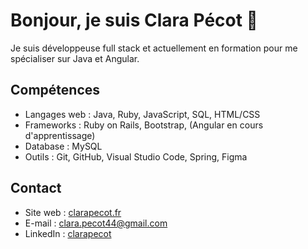 # Bonjour, je suis Clara Pécot 👋

Je suis développeuse full stack et actuellement en formation pour me spécialiser sur Java et Angular.

## Compétences

- Langages web : Java, Ruby, JavaScript, SQL, HTML/CSS
- Frameworks : Ruby on Rails, Bootstrap, (Angular en cours d'apprentissage)
- Database : MySQL
- Outils : Git, GitHub, Visual Studio Code, Spring, Figma

## Contact

- Site web : [clarapecot.fr](https://www.clarapecot.fr/)
- E-mail : clara.pecot44@gmail.com
- LinkedIn : [clarapecot](https://www.linkedin.com/in/clarapecot/)


<!--
**ClaraP44/ClaraP44** is a ✨ _special_ ✨ repository because its `README.md` (this file) appears on your GitHub profile.

Here are some ideas to get you started:

- 🔭 I’m currently working on ...
- 🌱 I’m currently learning ...
- 👯 I’m looking to collaborate on ...
- 🤔 I’m looking for help with ...
- 💬 Ask me about ...
- 📫 How to reach me: ...
- 😄 Pronouns: ...
- ⚡ Fun fact: ...
-->
